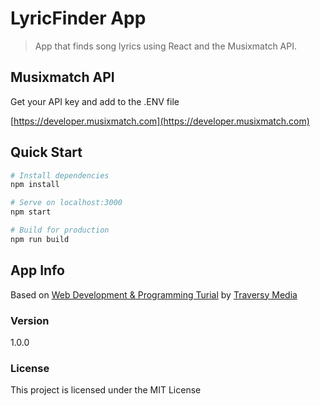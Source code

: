 # LyricFinder App

> App that finds song lyrics using React and the Musixmatch API.

## Musixmatch API

Get your API key and add to the .ENV file

[https://developer.musixmatch.com](https://developer.musixmatch.com)

## Quick Start

```bash
# Install dependencies
npm install

# Serve on localhost:3000
npm start

# Build for production
npm run build
```

## App Info

Based on [Web Development & Programming Turial](https://youtu.be/NDEt0KdDbhk) 
by [Traversy Media](http://www.traversymedia.com)

### Version

1.0.0

### License

This project is licensed under the MIT License
